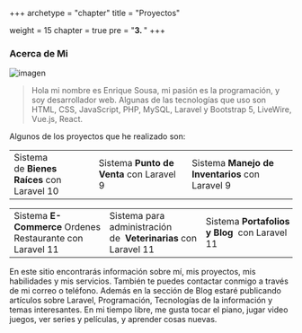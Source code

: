 +++
archetype = "chapter"
title = "Proyectos"

weight = 15
chapter = true
pre = "<b>3. </b>"
+++

### Acerca de Mi
![imagen](/proyectos/fotojess_300x300.jpg)
> Hola mi nombre es Enrique Sousa, mi pasión es la programación, y soy desarrollador web. Algunas de las tecnologías que uso son HTML, CSS, JavaScript, PHP, MySQL, Laravel y Bootstrap 5, LiveWire, Vue.js, React.

Algunos de los proyectos que he realizado son:

|                                             |                                          |                                                 |
| ------------------------------------------- | ---------------------------------------- | ----------------------------------------------- |
| Sistema de **Bienes Raíces** con Laravel 10 | Sistema **Punto de Venta** con Laravel 9 | Sistema **Manejo de Inventarios** con Laravel 9 |

|                                                           |                                                                 |                                                |
| --------------------------------------------------------- | --------------------------------------------------------------- | ---------------------------------------------- |
| Sistema **E-Commerce** Ordenes Restaurante con Laravel 11 | Sistema para administración de  **Veterinarias** con Laravel 11 | Sistema **Portafolios y Blog**  con Laravel 11 |

En este sitio encontrarás información sobre mí, mis proyectos, mis habilidades y mis servicios. También te puedes contactar conmigo a través de mi correo o teléfono. Además en la sección de Blog estaré publicando artículos sobre Laravel, Programación, Tecnologías de la información y temas interesantes. En mi tiempo libre, me gusta tocar el piano, jugar video juegos, ver series y películas, y aprender cosas nuevas.
